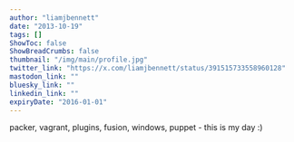 ```yaml
---
author: "liamjbennett"
date: "2013-10-19"
tags: []
ShowToc: false
ShowBreadCrumbs: false
thumbnail: "/img/main/profile.jpg"
twitter_link: "https://x.com/liamjbennett/status/391515733558960128"
mastodon_link: ""
bluesky_link: ""
linkedin_link: ""
expiryDate: "2016-01-01"
---
```


packer, vagrant, plugins, fusion, windows, puppet - this is my day :)

